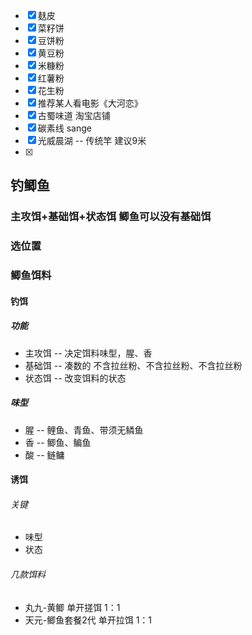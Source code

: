 - [x] 麸皮
- [x] 菜籽饼
- [x] 豆饼粉
- [x] 黄豆粉
- [x] 米糠粉
- [x] 红薯粉
- [x] 花生粉
- [x] 推荐某人看电影《大河恋》
- [x] 古蜀味道    淘宝店铺
- [x] 碳素线  sange
- [x] 光威晨湖   -- 传统竿 建议9米
- [x] 

## 钓鲫鱼
### 主攻饵+基础饵+状态饵    鲫鱼可以没有基础饵
### 选位置
### 鲫鱼饵料

#### 钓饵
##### 功能
- 主攻饵 -- 决定饵料味型，腥、香
- 基础饵 -- 凑数的    不含拉丝粉、不含拉丝粉、不含拉丝粉
- 状态饵 -- 改变饵料的状态
##### 味型
- 腥 -- 鲤鱼、青鱼、带须无鳞鱼
- 香 -- 鲫鱼、鳊鱼
- 酸 -- 鲢鳙

#### 诱饵

###### 关键
- 味型
- 状态
###### 几款饵料
- 丸九-黄鲫                      单开搓饵                                 1：1
- 天元-鲫鱼套餐2代               单开拉饵                                 1：1

